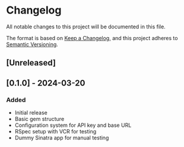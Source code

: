 # Changelog
All notable changes to this project will be documented in this file.

The format is based on [Keep a Changelog](https://keepachangelog.com/en/1.0.0/),
and this project adheres to [Semantic Versioning](https://semver.org/spec/v2.0.0.html).

## [Unreleased]

## [0.1.0] - 2024-03-20
### Added
- Initial release
- Basic gem structure
- Configuration system for API key and base URL
- RSpec setup with VCR for testing
- Dummy Sinatra app for manual testing 